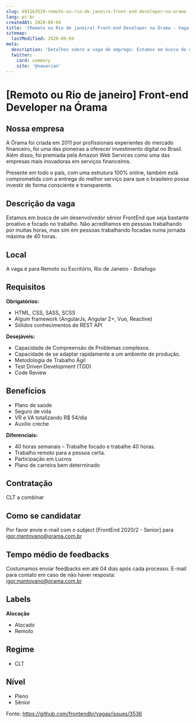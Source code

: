 ```yaml
---
slug: 693163529-remoto-ou-rio-de-janeiro-front-end-developer-na-orama
lang: pt-br
createdAt: 2020-09-04
title: '[Remoto ou Rio de janeiro] Front-end Developer na Órama - Vaga de Emprego'
sitemap:
  lastModified: 2020-09-04
meta:
  description: 'Detalhes sobre a vaga de emprego: Estamos em busca de um desenvolvedor sênior FrontEnd que seja bastante proativo e focado no trabalho. Não acreditamos em pessoas trabalhando por muitas horas, mas sim em pessoas trabalhando focadas numa jornada máxima de 40 horas.'
  twitter:
    card: summary
    site: '@nawarian'
---
```


# [Remoto ou Rio de janeiro] Front-end Developer na Órama

## Nossa empresa
A Órama foi criada em 2011 por profissionais experientes do mercado financeiro, foi uma das pioneiras a oferecer investimento digital no Brasil. Além disso, foi premiada pela Amazon Web Services como uma das empresas mais inovadoras em serviços financeiros.

Presente em todo o país, com uma estrutura 100% online, também está comprometida com a entrega do melhor serviço para que o brasileiro possa investir de forma consciente e transparente.

## Descrição da vaga
Estamos em busca de um desenvolvedor sênior FrontEnd que seja bastante proativo e focado no trabalho. Não acreditamos em pessoas trabalhando por muitas horas, mas sim em pessoas trabalhando focadas numa jornada máxima de 40 horas.

## Local
A vaga é para Remoto ou Escritório, Rio de Janeiro - Botafogo

## Requisitos
**Obrigatórios:**
- HTML, CSS, SASS, SCSS
- Algum framework (AngularJs, Angular 2+, Vue, Reactive)
- Sólidos conhecimentos de REST API

**Desejáveis:**
- Capacidade de Compreensão de Problemas complexos.
- Capacidade de se adaptar rapidamente a um ambiente de produção.
- Metodologia de Trabalho Ágil
- Test Driven Development (TDD)
- Code Review

## Benefícios
- Plano de saúde
- Seguro de vida
- VR e VA totalizando R$ 54/dia
- Auxílio creche

**Diferenciais:**
- 40 horas semanais – Trabalhe focado e trabalhe 40 horas.
- Trabalho remoto para a pessoa certa.
- Participação em Lucros
- Plano de carreira bem determinado

## Contratação
CLT a combinar

## Como se candidatar
Por favor envie e-mail com o subject [FrontEnd 2020/2 - Senior] para igor.mantovano@orama.com.br

## Tempo médio de feedbacks
Costumamos enviar feedbacks em até 04 dias após cada processo.
E-mail para contato em caso de não haver resposta: igor.mantovano@orama.com.br

## Labels

**Alocação**
- Alocado
- Remoto

## Regime
- CLT

## Nível
- Pleno
- Sênior





Fonte: https://github.com/frontendbr/vagas/issues/3536
